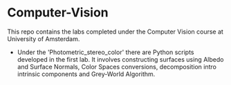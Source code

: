 # Computer-Vision

This repo contains the labs completed under the Computer Vision course at University of Amsterdam.
- Under the 'Photometric_stereo_color' there are Python scripts developed in the first lab. It involves constructing surfaces using Albedo and Surface Normals, Color Spaces conversions, decomposition intro intrinsic components and Grey-World Algorithm.
